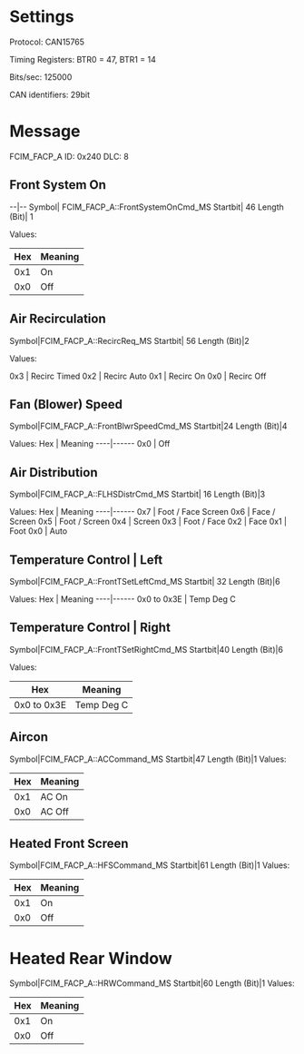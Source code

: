 # Settings
Protocol: CAN15765

Timing Registers: BTR0 = 47, BTR1 = 14

Bits/sec: 125000

CAN identifiers: 29bit


# Message
FCIM_FACP_A
ID: 0x240
DLC: 8

## Front System On

--|--
Symbol| FCIM_FACP_A::FrontSystemOnCmd_MS
Startbit| 46
Length (Bit)| 1

Values:

Hex | Meaning
----|------
0x1 | On
0x0 | Off


##  Air Recirculation

Symbol|FCIM_FACP_A::RecircReq_MS
Startbit| 56
Length (Bit)|2

Values:

0x3 | Recirc Timed
0x2 | Recirc Auto
0x1 | Recirc On
0x0 | Recirc Off

## Fan (Blower) Speed
Symbol|FCIM_FACP_A::FrontBlwrSpeedCmd_MS
Startbit|24
Length (Bit)|4

Values:
Hex | Meaning
----|------
 0x0 | Off

## Air Distribution
Symbol|FCIM_FACP_A::FLHSDistrCmd_MS
Startbit| 16
Length (Bit)|3

Values:
Hex | Meaning
----|------
0x7 | Foot / Face Screen
0x6 | Face / Screen
0x5 | Foot / Screen
0x4 | Screen
0x3 | Foot / Face
0x2 | Face
0x1 | Foot
0x0 | Auto

##  Temperature Control | Left
Symbol|FCIM_FACP_A::FrontTSetLeftCmd_MS
Startbit| 32
Length (Bit)|6

Values:
Hex | Meaning
----|------
0x0 to 0x3E | Temp Deg C

## Temperature Control | Right
Symbol|FCIM_FACP_A::FrontTSetRightCmd_MS
Startbit|40
Length (Bit)|6

Values:

Hex | Meaning
----|------
0x0 to 0x3E | Temp Deg C

##  Aircon
Symbol|FCIM_FACP_A::ACCommand_MS
Startbit|47
Length (Bit)|1
Values:

Hex | Meaning
----|------
0x1 | AC On
0x0 | AC Off

## Heated Front Screen
Symbol|FCIM_FACP_A::HFSCommand_MS
Startbit|61
Length (Bit)|1
Values:

Hex | Meaning
----|------
0x1 | On
0x0 | Off

# Heated Rear Window
Symbol|FCIM_FACP_A::HRWCommand_MS
Startbit|60
Length (Bit)|1
Values:

Hex | Meaning
----|------
0x1 | On
0x0 | Off
